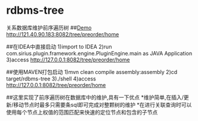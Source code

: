 rdbms-tree
==========

关系数据库维护前序遍历树
##[Demo](http://121.40.90.183:8082/tree/preorder/home)
    http://121.40.90.183:8082/tree/preorder/home

##在IDEA中直接启动
    1)import to IDEA
    2)run com.sirius.plugin.framework.engine.PluginEngine.main as JAVA Application
    3)access http://127.0.0.1:8082/tree/preorder/home
    
##使用MAVEN打包启动
    1)mvn clean compile assembly:assembly
    2)cd target/rdbms-tree
    3)./shell
    4)access http://127.0.0.1:8082/tree/preorder/home
  
##这里实现了前序遍历树在数据库中的维护,具有一下优点
    *维护简单,在插入/更新/移动节点时最多只需要条sql即可完成对整颗树的维护
    *在进行关联查询时可以使用每个节点上权值的范围匹配来快速的定位节点和包含的子节点